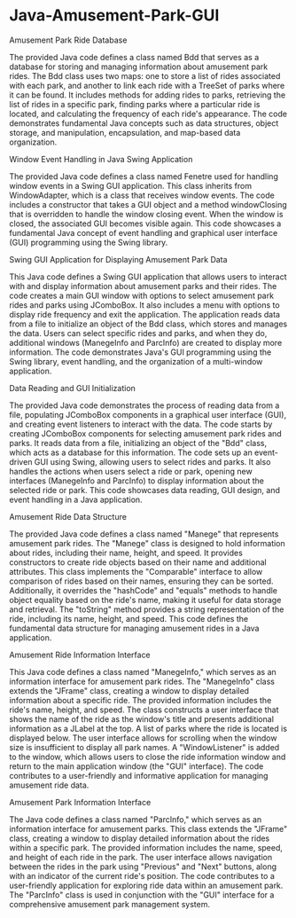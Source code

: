 # Java-Amusement-Park-GUI

Amusement Park Ride Database

The provided Java code defines a class named Bdd that serves as a database for storing and managing information about amusement park rides. The Bdd class uses two maps: one to store a list of rides associated with each park, and another to link each ride with a TreeSet of parks where it can be found. It includes methods for adding rides to parks, retrieving the list of rides in a specific park, finding parks where a particular ride is located, and calculating the frequency of each ride's appearance. The code demonstrates fundamental Java concepts such as data structures, object storage, and manipulation, encapsulation, and map-based data organization.


Window Event Handling in Java Swing Application

The provided Java code defines a class named Fenetre used for handling window events in a Swing GUI application. This class inherits from WindowAdapter, which is a class that receives window events. The code includes a constructor that takes a GUI object and a method windowClosing that is overridden to handle the window closing event. When the window is closed, the associated GUI becomes visible again. This code showcases a fundamental Java concept of event handling and graphical user interface (GUI) programming using the Swing library.


Swing GUI Application for Displaying Amusement Park Data

This Java code defines a Swing GUI application that allows users to interact with and display information about amusement parks and their rides. The code creates a main GUI window with options to select amusement park rides and parks using JComboBox. It also includes a menu with options to display ride frequency and exit the application. The application reads data from a file to initialize an object of the Bdd class, which stores and manages the data. Users can select specific rides and parks, and when they do, additional windows (ManegeInfo and ParcInfo) are created to display more information. The code demonstrates Java's GUI programming using the Swing library, event handling, and the organization of a multi-window application.


Data Reading and GUI Initialization

The provided Java code demonstrates the process of reading data from a file, populating JComboBox components in a graphical user interface (GUI), and creating event listeners to interact with the data. The code starts by creating JComboBox components for selecting amusement park rides and parks. It reads data from a file, initializing an object of the "Bdd" class, which acts as a database for this information. The code sets up an event-driven GUI using Swing, allowing users to select rides and parks. It also handles the actions when users select a ride or park, opening new interfaces (ManegeInfo and ParcInfo) to display information about the selected ride or park. This code showcases data reading, GUI design, and event handling in a Java application.


Amusement Ride Data Structure

The provided Java code defines a class named "Manege" that represents amusement park rides. The "Manege" class is designed to hold information about rides, including their name, height, and speed. It provides constructors to create ride objects based on their name and additional attributes. This class implements the "Comparable" interface to allow comparison of rides based on their names, ensuring they can be sorted. Additionally, it overrides the "hashCode" and "equals" methods to handle object equality based on the ride's name, making it useful for data storage and retrieval. The "toString" method provides a string representation of the ride, including its name, height, and speed. This code defines the fundamental data structure for managing amusement rides in a Java application.


Amusement Ride Information Interface

This Java code defines a class named "ManegeInfo," which serves as an information interface for amusement park rides. The "ManegeInfo" class extends the "JFrame" class, creating a window to display detailed information about a specific ride. The provided information includes the ride's name, height, and speed. The class constructs a user interface that shows the name of the ride as the window's title and presents additional information as a JLabel at the top. A list of parks where the ride is located is displayed below.
The user interface allows for scrolling when the window size is insufficient to display all park names. A "WindowListener" is added to the window, which allows users to close the ride information window and return to the main application window (the "GUI" interface). The code contributes to a user-friendly and informative application for managing amusement ride data.


Amusement Park Information Interface

The Java code defines a class named "ParcInfo," which serves as an information interface for amusement parks. This class extends the "JFrame" class, creating a window to display detailed information about the rides within a specific park. The provided information includes the name, speed, and height of each ride in the park.
The user interface allows navigation between the rides in the park using "Previous" and "Next" buttons, along with an indicator of the current ride's position. The code contributes to a user-friendly application for exploring ride data within an amusement park. The "ParcInfo" class is used in conjunction with the "GUI" interface for a comprehensive amusement park management system.

